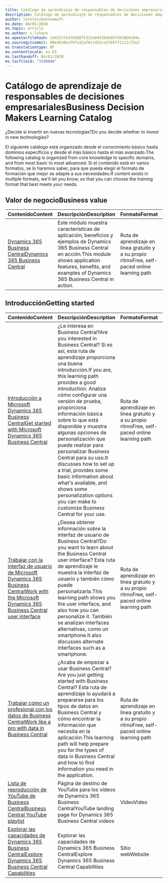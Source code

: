 ```yaml
---
title: Catálogo de aprendizaje de responsables de decisiones empresariales
description: Catálogo de aprendizaje de responsables de decisiones empresariales
author: loreleishannonmsft
ms.date: 04/01/2020
ms.topic: article
ms.author: v-lshann
ms.openlocfilehash: 1e02527e370308f5332a0453b0e05f3838b0194a
ms.sourcegitcommit: 88e4b30eaf6fa32af0c1452ce2f85ff1111c75e2
ms.translationtype: HT
ms.contentlocale: es-ES
ms.lasthandoff: 04/01/2020
ms.locfileid: "3190880"
---
```

# <a name="business-decision-makers-learning-catalog"></a><span data-ttu-id="cc407-103">Catálogo de aprendizaje de responsables de decisiones empresariales</span><span class="sxs-lookup"><span data-stu-id="cc407-103">Business Decision Makers Learning Catalog</span></span>

<span data-ttu-id="cc407-104">¿Decide si invertir en nuevas tecnologías?</span><span class="sxs-lookup"><span data-stu-id="cc407-104">Do you decide whether to invest in new technologies?</span></span>

<span data-ttu-id="cc407-105">El siguiente catálogo está organizado desde el conocimiento básico hasta dominios específicos y desde el más básico hasta el más avanzado.</span><span class="sxs-lookup"><span data-stu-id="cc407-105">The following catalog is organized from core knowledge to specific domains, and from most basic to most advanced.</span></span> <span data-ttu-id="cc407-106">Si el contenido está en varios formatos, se lo haremos saber, para que pueda elegir el formato de formación que mejor se adapte a sus necesidades.</span><span class="sxs-lookup"><span data-stu-id="cc407-106">If content exists in multiple formats, we'll let you know, so that you can choose the training format that best meets your needs.</span></span>  

## <a name="business-value"></a><span data-ttu-id="cc407-107">Valor de negocio<a name="busvalue"></a></span><span class="sxs-lookup"><span data-stu-id="cc407-107">Business value<a name="busvalue"></a></span></span>

| <span data-ttu-id="cc407-108">Contenido</span><span class="sxs-lookup"><span data-stu-id="cc407-108">Content</span></span>                                                                 | <span data-ttu-id="cc407-109">Descripción</span><span class="sxs-lookup"><span data-stu-id="cc407-109">Description</span></span>                                                                                                | <span data-ttu-id="cc407-110">Formato</span><span class="sxs-lookup"><span data-stu-id="cc407-110">Format</span></span>                                | <span data-ttu-id="cc407-111">Longitud</span><span class="sxs-lookup"><span data-stu-id="cc407-111">Length</span></span>     |
|----------------------------------------------------------------------------------------------------------------|------------------------------------------------------------------------------------------------------------|---------------------------------------|------------|
| [<span data-ttu-id="cc407-112">Dynamics 365 Business Central</span><span class="sxs-lookup"><span data-stu-id="cc407-112">Dynamics 365 Business Central</span></span>](https://docs.microsoft.com/learn/modules/dynamics-365-business-central/) | <span data-ttu-id="cc407-113">Este módulo muestra características de aplicación, beneficios y ejemplos de Dynamics 365 Business Central en acción.</span><span class="sxs-lookup"><span data-stu-id="cc407-113">This module shows application features, benefits, and examples of Dynamics 365 Business Central in action.</span></span> | <span data-ttu-id="cc407-114">Ruta de aprendizaje en línea gratuito y a su propio ritmo</span><span class="sxs-lookup"><span data-stu-id="cc407-114">Free, self-paced online learning path</span></span> | <span data-ttu-id="cc407-115">24 minutos</span><span class="sxs-lookup"><span data-stu-id="cc407-115">24 minutes</span></span> |

## <a name="getting-started"></a><span data-ttu-id="cc407-116">Introducción<a name="get-started"></a></span><span class="sxs-lookup"><span data-stu-id="cc407-116">Getting started<a name="get-started"></a></span></span>

| <span data-ttu-id="cc407-117">Contenido</span><span class="sxs-lookup"><span data-stu-id="cc407-117">Content</span></span>                                                                                                                             | <span data-ttu-id="cc407-118">Descripción</span><span class="sxs-lookup"><span data-stu-id="cc407-118">Description</span></span>                                                                                                                                                                                                                                                                                      | <span data-ttu-id="cc407-119">Formato</span><span class="sxs-lookup"><span data-stu-id="cc407-119">Format</span></span>                                | <span data-ttu-id="cc407-120">Longitud</span><span class="sxs-lookup"><span data-stu-id="cc407-120">Length</span></span>             |
|------------------------------------------------------------------------------------------------------------------------------------------------------------------------------|--------------------------------------------------------------------------------------------------------------------------------------------------------------------------------------------------------------------------------------------------------------------------------------------------|---------------------------------------|--------------------|
| [<span data-ttu-id="cc407-121">Introducción a Microsoft Dynamics 365 Business Central</span><span class="sxs-lookup"><span data-stu-id="cc407-121">Get started with Microsoft Dynamics 365 Business Central</span></span>](https://docs.microsoft.com/learn/paths/get-started-dynamics-365-business-central/)                          | <span data-ttu-id="cc407-122">¿Le interesa en Business Central?</span><span class="sxs-lookup"><span data-stu-id="cc407-122">Are you interested in Business Central?</span></span> <span data-ttu-id="cc407-123">Si es así, esta ruta de aprendizaje proporciona una buena introducción.</span><span class="sxs-lookup"><span data-stu-id="cc407-123">If you are, this learning path provides a good introduction.</span></span> <span data-ttu-id="cc407-124">Analiza cómo configurar una versión de prueba, proporciona información básica sobre lo que está disponible y muestra algunas opciones de personalización que puede realizar para personalizar Business Central para su uso.</span><span class="sxs-lookup"><span data-stu-id="cc407-124">It discusses how to set up a trial, provides some basic information about what's available, and shows some personalization options you can make to customize Business Central for your use.</span></span> | <span data-ttu-id="cc407-125">Ruta de aprendizaje en línea gratuito y a su propio ritmo</span><span class="sxs-lookup"><span data-stu-id="cc407-125">Free, self-paced online learning path</span></span> | <span data-ttu-id="cc407-126">3 horas 4 minutos</span><span class="sxs-lookup"><span data-stu-id="cc407-126">3 hours 4 minutes</span></span>  |
| [<span data-ttu-id="cc407-127">Trabajar con la interfaz de usuario de Microsoft Dynamics 365 Business Central</span><span class="sxs-lookup"><span data-stu-id="cc407-127">Work with the Microsoft Dynamics 365 Business Central user interface</span></span>](https://docs.microsoft.com/learn/paths/work-with-user-interface-dynamics-365-business-central/) | <span data-ttu-id="cc407-128">¿Desea obtener información sobre la interfaz de usuario de Business Central?</span><span class="sxs-lookup"><span data-stu-id="cc407-128">Do you want to learn about the Business Central user interface?</span></span> <span data-ttu-id="cc407-129">Esta ruta de aprendizaje le muestra la interfaz de usuario y también cómo puede personalizarla.</span><span class="sxs-lookup"><span data-stu-id="cc407-129">This learning path shows you the user interface, and also how you can personalize it.</span></span> <span data-ttu-id="cc407-130">También se analizan interfaces alternativas, como un smartphone.</span><span class="sxs-lookup"><span data-stu-id="cc407-130">It also discusses alternate interfaces such as a smartphone.</span></span>                                                                               | <span data-ttu-id="cc407-131">Ruta de aprendizaje en línea gratuito y a su propio ritmo</span><span class="sxs-lookup"><span data-stu-id="cc407-131">Free, self-paced online learning path</span></span> | <span data-ttu-id="cc407-132">2 horas 27 minutos</span><span class="sxs-lookup"><span data-stu-id="cc407-132">2 hours 27 minutes</span></span> |
| [<span data-ttu-id="cc407-133">Trabajar como un profesional con los datos de Business Central</span><span class="sxs-lookup"><span data-stu-id="cc407-133">Work like a pro with data in Business Central</span></span>](https://docs.microsoft.com/learn/paths/work-pro-data-dynamics-365-business-central)                                    | <span data-ttu-id="cc407-134">¿Acaba de empezar a usar Business Central?</span><span class="sxs-lookup"><span data-stu-id="cc407-134">Are you just getting started with Business Central?</span></span> <span data-ttu-id="cc407-135">Esta ruta de aprendizaje lo ayudará a prepararse para los tipos de datos en Business Central y cómo encontrar la información que necesita en la aplicación.</span><span class="sxs-lookup"><span data-stu-id="cc407-135">This learning path will help prepare you for the types of data in Business Central and how to find information you need in the application.</span></span>                                                                                                  | <span data-ttu-id="cc407-136">Ruta de aprendizaje en línea gratuito y a su propio ritmo</span><span class="sxs-lookup"><span data-stu-id="cc407-136">Free, self-paced online learning path</span></span> | <span data-ttu-id="cc407-137">2 horas 27 minutos</span><span class="sxs-lookup"><span data-stu-id="cc407-137">2 hours 27 minutes</span></span> |
| [<span data-ttu-id="cc407-138">Lista de reproducción de YouTube de Business Central</span><span class="sxs-lookup"><span data-stu-id="cc407-138">Business Central YouTube playlist</span></span>](https://www.youtube.com/playlist?list=PLcakwueIHoT-wVFPKUtmxlqcG1kJ0oqq4)                                                                | <span data-ttu-id="cc407-139">Página de destino de YouTube para los vídeos de Dynamics 365 Business Central</span><span class="sxs-lookup"><span data-stu-id="cc407-139">YouTube landing page for Dynamics 365 Business Central videos</span></span>                                                                                                                                                                                                                                    | <span data-ttu-id="cc407-140">Vídeo</span><span class="sxs-lookup"><span data-stu-id="cc407-140">Video</span></span>                                 |                    |
| [<span data-ttu-id="cc407-141">Explorar las capacidades de Dynamics 365 Business Central</span><span class="sxs-lookup"><span data-stu-id="cc407-141">Explore Dynamics 365 Business Central Capabilities</span></span>](https://dynamics.microsoft.com/business-central/capabilities/)                                                    | <span data-ttu-id="cc407-142">Explorar las capacidades de Dynamics 365 Business Central</span><span class="sxs-lookup"><span data-stu-id="cc407-142">Explore Dynamics 365 Business Central Capabilities</span></span>                                                                                                                                                                                                                                               | <span data-ttu-id="cc407-143">Sitio web</span><span class="sxs-lookup"><span data-stu-id="cc407-143">Website</span></span>                               |                    |
